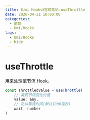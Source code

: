 ```yaml
---
title: 《Umi Hooks》官网笔记-useThrottle
date: 2020-04-21 10:00:00
categories:
  - 前端
  - Umi/Hooks
tags:
  - Umi/Hooks
  - hide
---
```

# useThrottle

用来处理值节流 Hook。

```js
const ThrottledValue = useThrottle(
    // 需要节流变化的值
	value: any,
    // 防抖等待时间(默认1000毫秒)
    wait: number
)
```